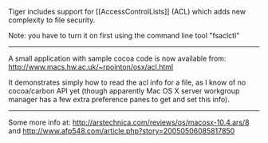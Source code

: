 Tiger includes support for [[AccessControlLists]] (ACL) which adds new complexity to file security. 

Note: you have to turn it on first using the command line tool "fsaclctl"

----

A small application with sample cocoa code is now available from:
http://www.macs.hw.ac.uk/~rpointon/osx/acl.html

It demonstrates simply how to read the acl info for a file, as I know of no cocoa/carbon API yet (though apparently Mac OS X server workgroup manager has a few extra preference panes to get and set this info).

----

Some more info at: http://arstechnica.com/reviews/os/macosx-10.4.ars/8 and  http://www.afp548.com/article.php?story=20050506085817850